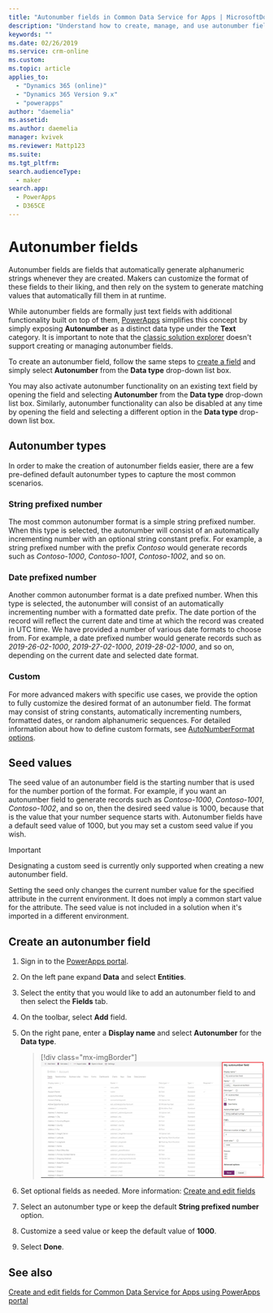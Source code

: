 ```yaml
---
title: "Autonumber fields in Common Data Service for Apps | MicrosoftDocs"
description: "Understand how to create, manage, and use autonumber fields"
keywords: ""
ms.date: 02/26/2019
ms.service: crm-online
ms.custom: 
ms.topic: article
applies_to: 
  - "Dynamics 365 (online)"
  - "Dynamics 365 Version 9.x"
  - "powerapps"
author: "daemelia"
ms.assetid:
ms.author: daemelia
manager: kvivek
ms.reviewer: Mattp123
ms.suite: 
ms.tgt_pltfrm: 
search.audienceType: 
  - maker
search.app: 
  - PowerApps
  - D365CE
---
```

# Autonumber fields

Autonumber fields are fields that automatically generate alphanumeric strings whenever they are created. Makers can customize the format of these fields to their liking, and then rely on the system to generate matching values that automatically fill them in at runtime.

While autonumber fields are formally just text fields with additional functionality built on top of them, [PowerApps](https://web.powerapps.com/?utm_source=padocs&utm_medium=linkinadoc&utm_campaign=referralsfromdoc) simplifies this concept by simply exposing **Autonumber** as a distinct data type under the **Text** category. It is important to note that the [classic solution explorer](use-solution-explorer.md#classic-solution-explorer) doesn't support creating or managing autonumber fields.

To create an autonumber field, follow the same steps to [create a field](create-edit-field-portal.md#create-a-field) and simply select **Autonumber** from the **Data type** drop-down list box. 

You may also activate autonumber functionality on an existing text field by opening the field and selecting **Autonumber** from the **Data type** drop-down list box. Similarly, autonumber functionality can also be disabled at any time by opening the field and selecting a different option in the **Data type** drop-down list box.

## Autonumber types

In order to make the creation of autonumber fields easier, there are a few pre-defined default autonumber types to capture the most common scenarios. 

### String prefixed number

The most common autonumber format is a simple string prefixed number. When this type is selected, the autonumber will consist of an automatically incrementing number with an optional string constant prefix. 
For example, a string prefixed number with the prefix *Contoso* would generate records such as *Contoso-1000*, *Contoso-1001*, *Contoso-1002*, and so on.

### Date prefixed number

Another common autonumber format is a date prefixed number. When this type is selected, the autonumber will consist of an automatically incrementing number with a formatted date prefix. The date portion of the record will reflect the current date and time at which the record was created in UTC time. We have provided a number of various date formats to choose from.
For example, a date prefixed number would generate records such as *2019-26-02-1000*, *2019-27-02-1000*, *2019-28-02-1000*, and so on, depending on the current date and selected date format.

### Custom

For more advanced makers with specific use cases, we provide the option to fully customize the desired format of an autonumber field. The format may consist of string constants, automatically incrementing numbers, formatted dates, or random alphanumeric sequences.
For detailed information about how to define custom formats, see [AutoNumberFormat options](https://docs.microsoft.com/en-us/dynamics365/customer-engagement/developer/create-auto-number-attributes#autonumberformat-options).

## Seed values

The seed value of an autonumber field is the starting number that is used for the number portion of the format. 
For example, if you want an autonumber field to generate records such as *Contoso-1000*, *Contoso-1001*, *Contoso-1002*, and so on, then the desired seed value is 1000, because that is the value that your number sequence starts with. 
Autonumber fields have a default seed value of 1000, but you may set a custom seed value if you wish. 


> [!IMPORTANT]
> Designating a custom seed is currently only supported when creating a new autonumber field. 
>
> Setting the seed only changes the current number value for the specified attribute in the current environment. It does not imply a common start value for the attribute. The seed value is not included in a solution when it's imported in a different environment. 

## Create an autonumber field
  
1.  Sign in to the [PowerApps portal](https://web.powerapps.com/?utm_source=padocs&utm_medium=linkinadoc&utm_campaign=referralsfromdoc).
  
2.  On the left pane expand **Data** and select **Entities**.
  
3.  Select the entity that you would like to add an autonumber field to and then select the **Fields** tab.
  
4.  On the toolbar, select **Add** field.  
  
5.  On the right pane, enter a **Display name** and select **Autonumber** for the **Data type**.

    > [!div class="mx-imgBorder"] 
    > ![](media/create-autonumber-field.png "Create an autonumber field")
  
6. Set optional fields as needed. More information: [Create and edit fields](create-edit-field-portal.md#create-a-field)

7. Select an autonumber type or keep the default **String prefixed number** option.

8. Customize a seed value or keep the default value of **1000**.

9. Select **Done**.

## See also
 [Create and edit fields for Common Data Service for Apps using PowerApps portal](create-edit-field-portal.md)
